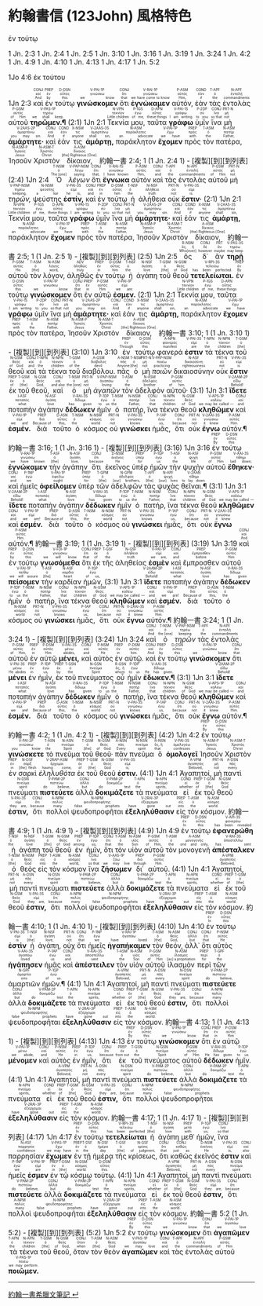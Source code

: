 # 約翰書信 (123John) 風格特色


ἐν τούτῳ

1 Jn. 2:3
1 Jn. 2:4
1 Jn. 2:5
1 Jn. 3:10
1 Jn. 3:16
1 Jn. 3:19
1 Jn. 3:24
1 Jn. 4:2
1 Jn. 4:9
1 Jn. 4:10
1 Jn. 4:13
1 Jn. 4:17
1 Jn. 5:2

1Jo 4:6 ἐκ τούτου



<rt>1Jn 2:3</rt> <RUBY><ruby><ruby>καὶ<rt>And</rt></ruby><rt>καί</rt></ruby><rt>CONJ</rt></RUBY> <RUBY><ruby><ruby>ἐν<rt>by</rt></ruby><rt>ἐν</rt></ruby><rt>PREP</rt></RUBY> <RUBY><ruby><ruby>τούτῳ<rt>this</rt></ruby><rt>οὗτος</rt></ruby><rt>D-DSN</rt></RUBY> <RUBY><ruby><ruby>**γινώσκομεν**<rt>we know</rt></ruby><rt>γινώσκω</rt></ruby><rt>V-PAI-1P</rt></RUBY> <RUBY><ruby><ruby>ὅτι<rt>that</rt></ruby><rt>ὅτι</rt></ruby><rt>CONJ</rt></RUBY> <RUBY><ruby><ruby>**ἐγνώκαμεν**<rt>we have come to know</rt></ruby><rt>γινώσκω</rt></ruby><rt>V-RAI-1P</rt></RUBY> <RUBY><ruby><ruby>αὐτόν,<rt>Him,</rt></ruby><rt>αὐτός</rt></ruby><rt>P-ASM</rt></RUBY> <RUBY><ruby><ruby>ἐὰν<rt>if</rt></ruby><rt>ἐάν</rt></ruby><rt>COND</rt></RUBY> <RUBY><ruby><ruby>τὰς<rt>the</rt></ruby><rt>ὁ</rt></ruby><rt>T-APF</rt></RUBY> <RUBY><ruby><ruby>ἐντολὰς<rt>commandments</rt></ruby><rt>ἐντολή</rt></ruby><rt>N-APF</rt></RUBY> <RUBY><ruby><ruby>αὐτοῦ<rt>of Him</rt></ruby><rt>αὐτός</rt></ruby><rt>P-GSM</rt></RUBY> <RUBY><ruby><ruby>**τηρῶμεν.¶**<rt>we shall keep.</rt></ruby><rt>τηρέω</rt></ruby><rt>V-PAS-1P</rt></RUBY>
(2:1) <rt>1Jn 2:1</rt> <RUBY><ruby><ruby>Τεκνία<rt>Little children</rt></ruby><rt>τεκνίον</rt></ruby><rt>N-VPN</rt></RUBY> <RUBY><ruby><ruby>μου,<rt>of me,</rt></ruby><rt>ἐγώ</rt></ruby><rt>P-1GS</rt></RUBY> <RUBY><ruby><ruby>ταῦτα<rt>these things</rt></ruby><rt>οὗτος</rt></ruby><rt>D-APN</rt></RUBY> <RUBY><ruby><ruby>**γράφω**<rt>I am writing</rt></ruby><rt>γράφω</rt></ruby><rt>V-PAI-1S</rt></RUBY> <RUBY><ruby><ruby>ὑμῖν<rt>to you</rt></ruby><rt>σύ</rt></ruby><rt>P-2DP</rt></RUBY> <RUBY><ruby><ruby>ἵνα<rt>so that</rt></ruby><rt>ἵνα</rt></ruby><rt>CONJ</rt></RUBY> <RUBY><ruby><ruby>μὴ<rt>not</rt></ruby><rt>μή</rt></ruby><rt>PRT-N</rt></RUBY> <RUBY><ruby><ruby>**ἁμάρτητε·**<rt>you may sin.</rt></ruby><rt>ἁμαρτάνω</rt></ruby><rt>V-2AAS-2P</rt></RUBY> <RUBY><ruby><ruby>καὶ<rt>And</rt></ruby><rt>καί</rt></ruby><rt>CONJ</rt></RUBY> <RUBY><ruby><ruby>ἐάν<rt>if</rt></ruby><rt>ἐάν</rt></ruby><rt>COND</rt></RUBY> <RUBY><ruby><ruby>τις<rt>anyone</rt></ruby><rt>τις</rt></ruby><rt>X-NSM</rt></RUBY> <RUBY><ruby><ruby>**ἁμάρτῃ,**<rt>shall sin,</rt></ruby><rt>ἁμαρτάνω</rt></ruby><rt>V-2AAS-3S</rt></RUBY> <RUBY><ruby><ruby>παράκλητον<rt>an advocate</rt></ruby><rt>παράκλητος</rt></ruby><rt>N-ASM</rt></RUBY> <RUBY><ruby><ruby>**ἔχομεν**<rt>we have</rt></ruby><rt>ἔχω</rt></ruby><rt>V-PAI-1P</rt></RUBY> <RUBY><ruby><ruby>πρὸς<rt>with</rt></ruby><rt>πρός</rt></ruby><rt>PREP</rt></RUBY> <RUBY><ruby><ruby>τὸν<rt>the</rt></ruby><rt>ὁ</rt></ruby><rt>T-ASM</rt></RUBY> <RUBY><ruby><ruby>πατέρα,<rt>Father,</rt></ruby><rt>πατήρ</rt></ruby><rt>N-ASM</rt></RUBY> <RUBY><ruby><ruby>Ἰησοῦν<rt>Jesus</rt></ruby><rt>Ἰησοῦς</rt></ruby><rt>N-ASM-P</rt></RUBY> <RUBY><ruby><ruby>Χριστὸν<rt>Christ</rt></ruby><rt>Χριστός</rt></ruby><rt>N-ASM-T</rt></RUBY> <RUBY><ruby><ruby>δίκαιον,<rt>[the] Righteous [One].</rt></ruby><rt>δίκαιος</rt></ruby><rt>A-ASM</rt></RUBY>
約翰一書 2:4; 1  (1 Jn. 2:4 1) - [複製][到][到列表]
(2:4) <rt>1Jn 2:4</rt> <RUBY><ruby><ruby>Ὁ<rt>The [one]</rt></ruby><rt>ὁ</rt></ruby><rt>T-NSM</rt></RUBY> <RUBY><ruby><ruby>*λέγων*<rt>saying</rt></ruby><rt>λέγω</rt></ruby><rt>V-PAP-NSM</rt></RUBY> <RUBY><ruby><ruby>ὅτι<rt>that,</rt></ruby><rt>ὅτι</rt></ruby><rt>CONJ</rt></RUBY> <RUBY><ruby><ruby>**ἔγνωκα**<rt>I have known</rt></ruby><rt>γινώσκω</rt></ruby><rt>V-RAI-1S</rt></RUBY> <RUBY><ruby><ruby>αὐτὸν<rt>Him,</rt></ruby><rt>αὐτός</rt></ruby><rt>P-ASM</rt></RUBY> <RUBY><ruby><ruby>καὶ<rt>and</rt></ruby><rt>καί</rt></ruby><rt>CONJ</rt></RUBY> <RUBY><ruby><ruby>τὰς<rt>the</rt></ruby><rt>ὁ</rt></ruby><rt>T-APF</rt></RUBY> <RUBY><ruby><ruby>ἐντολὰς<rt>commandments</rt></ruby><rt>ἐντολή</rt></ruby><rt>N-APF</rt></RUBY> <RUBY><ruby><ruby>αὐτοῦ<rt>of Him</rt></ruby><rt>αὐτός</rt></ruby><rt>P-GSM</rt></RUBY> <RUBY><ruby><ruby>μὴ<rt>not</rt></ruby><rt>μή</rt></ruby><rt>PRT-N</rt></RUBY> <RUBY><ruby><ruby>*τηρῶν,*<rt>keeping,</rt></ruby><rt>τηρέω</rt></ruby><rt>V-PAP-NSM</rt></RUBY> <RUBY><ruby><ruby>ψεύστης<rt>a liar</rt></ruby><rt>ψεύστης</rt></ruby><rt>N-NSM</rt></RUBY> <RUBY><ruby><ruby>**ἐστίν,**<rt>he is,</rt></ruby><rt>εἰμί</rt></ruby><rt>V-PAI-3S</rt></RUBY> <RUBY><ruby><ruby>καὶ<rt>and</rt></ruby><rt>καί</rt></ruby><rt>CONJ</rt></RUBY> <RUBY><ruby><ruby>ἐν<rt>in</rt></ruby><rt>ἐν</rt></ruby><rt>PREP</rt></RUBY> <RUBY><ruby><ruby>τούτῳ<rt>him</rt></ruby><rt>οὗτος</rt></ruby><rt>D-DSM</rt></RUBY> <RUBY><ruby><ruby>ἡ<rt>the</rt></ruby><rt>ὁ</rt></ruby><rt>T-NSF</rt></RUBY> <RUBY><ruby><ruby>ἀλήθεια<rt>truth</rt></ruby><rt>ἀλήθεια</rt></ruby><rt>N-NSF</rt></RUBY> <RUBY><ruby><ruby>οὐκ<rt>not</rt></ruby><rt>οὐ</rt></ruby><rt>PRT-N</rt></RUBY> <RUBY><ruby><ruby>**ἔστιν·**<rt>is.</rt></ruby><rt>εἰμί</rt></ruby><rt>V-PAI-3S</rt></RUBY>
(2:1) <rt>1Jn 2:1</rt> <RUBY><ruby><ruby>Τεκνία<rt>Little children</rt></ruby><rt>τεκνίον</rt></ruby><rt>N-VPN</rt></RUBY> <RUBY><ruby><ruby>μου,<rt>of me,</rt></ruby><rt>ἐγώ</rt></ruby><rt>P-1GS</rt></RUBY> <RUBY><ruby><ruby>ταῦτα<rt>these things</rt></ruby><rt>οὗτος</rt></ruby><rt>D-APN</rt></RUBY> <RUBY><ruby><ruby>**γράφω**<rt>I am writing</rt></ruby><rt>γράφω</rt></ruby><rt>V-PAI-1S</rt></RUBY> <RUBY><ruby><ruby>ὑμῖν<rt>to you</rt></ruby><rt>σύ</rt></ruby><rt>P-2DP</rt></RUBY> <RUBY><ruby><ruby>ἵνα<rt>so that</rt></ruby><rt>ἵνα</rt></ruby><rt>CONJ</rt></RUBY> <RUBY><ruby><ruby>μὴ<rt>not</rt></ruby><rt>μή</rt></ruby><rt>PRT-N</rt></RUBY> <RUBY><ruby><ruby>**ἁμάρτητε·**<rt>you may sin.</rt></ruby><rt>ἁμαρτάνω</rt></ruby><rt>V-2AAS-2P</rt></RUBY> <RUBY><ruby><ruby>καὶ<rt>And</rt></ruby><rt>καί</rt></ruby><rt>CONJ</rt></RUBY> <RUBY><ruby><ruby>ἐάν<rt>if</rt></ruby><rt>ἐάν</rt></ruby><rt>COND</rt></RUBY> <RUBY><ruby><ruby>τις<rt>anyone</rt></ruby><rt>τις</rt></ruby><rt>X-NSM</rt></RUBY> <RUBY><ruby><ruby>**ἁμάρτῃ,**<rt>shall sin,</rt></ruby><rt>ἁμαρτάνω</rt></ruby><rt>V-2AAS-3S</rt></RUBY> <RUBY><ruby><ruby>παράκλητον<rt>an advocate</rt></ruby><rt>παράκλητος</rt></ruby><rt>N-ASM</rt></RUBY> <RUBY><ruby><ruby>**ἔχομεν**<rt>we have</rt></ruby><rt>ἔχω</rt></ruby><rt>V-PAI-1P</rt></RUBY> <RUBY><ruby><ruby>πρὸς<rt>with</rt></ruby><rt>πρός</rt></ruby><rt>PREP</rt></RUBY> <RUBY><ruby><ruby>τὸν<rt>the</rt></ruby><rt>ὁ</rt></ruby><rt>T-ASM</rt></RUBY> <RUBY><ruby><ruby>πατέρα,<rt>Father,</rt></ruby><rt>πατήρ</rt></ruby><rt>N-ASM</rt></RUBY> <RUBY><ruby><ruby>Ἰησοῦν<rt>Jesus</rt></ruby><rt>Ἰησοῦς</rt></ruby><rt>N-ASM-P</rt></RUBY> <RUBY><ruby><ruby>Χριστὸν<rt>Christ</rt></ruby><rt>Χριστός</rt></ruby><rt>N-ASM-T</rt></RUBY> <RUBY><ruby><ruby>δίκαιον,<rt>[the] Righteous [One].</rt></ruby><rt>δίκαιος</rt></ruby><rt>A-ASM</rt></RUBY>
約翰一書 2:5; 1  (1 Jn. 2:5 1) - [複製][到][到列表]
(2:5) <rt>1Jn 2:5</rt> <RUBY><ruby><ruby>ὃς<rt>Who[ever]</rt></ruby><rt>ὅς, ἥ</rt></ruby><rt>R-NSM</rt></RUBY> <RUBY><ruby><ruby>δ᾽<rt>however</rt></ruby><rt>δέ</rt></ruby><rt>CONJ</rt></RUBY> <RUBY><ruby><ruby>ἂν<rt>maybe</rt></ruby><rt>ἄν</rt></ruby><rt>PRT</rt></RUBY> <RUBY><ruby><ruby>**τηρῇ**<rt>may keep</rt></ruby><rt>τηρέω</rt></ruby><rt>V-PAS-3S</rt></RUBY> <RUBY><ruby><ruby>αὐτοῦ<rt>His</rt></ruby><rt>αὐτός</rt></ruby><rt>P-GSM</rt></RUBY> <RUBY><ruby><ruby>τὸν<rt>[the]</rt></ruby><rt>ὁ</rt></ruby><rt>T-ASM</rt></RUBY> <RUBY><ruby><ruby>λόγον,<rt>word,</rt></ruby><rt>λόγος</rt></ruby><rt>N-ASM</rt></RUBY> <RUBY><ruby><ruby>ἀληθῶς<rt>truly</rt></ruby><rt>ἀληθῶς</rt></ruby><rt>ADV</rt></RUBY> <RUBY><ruby><ruby>ἐν<rt>in</rt></ruby><rt>ἐν</rt></ruby><rt>PREP</rt></RUBY> <RUBY><ruby><ruby>τούτῳ<rt>him</rt></ruby><rt>οὗτος</rt></ruby><rt>D-DSM</rt></RUBY> <RUBY><ruby><ruby>ἡ<rt>the</rt></ruby><rt>ὁ</rt></ruby><rt>T-NSF</rt></RUBY> <RUBY><ruby><ruby>ἀγάπη<rt>love</rt></ruby><rt>ἀγάπη</rt></ruby><rt>N-NSF</rt></RUBY> <RUBY><ruby><ruby>τοῦ<rt>[the]</rt></ruby><rt>ὁ</rt></ruby><rt>T-GSM</rt></RUBY> <RUBY><ruby><ruby>θεοῦ<rt>of God</rt></ruby><rt>θεός</rt></ruby><rt>N-GSM</rt></RUBY> <RUBY><ruby><ruby>**τετελείωται.**<rt>has been perfected.</rt></ruby><rt>τελειόω</rt></ruby><rt>V-RPI-3S</rt></RUBY> <RUBY><ruby><ruby>ἐν<rt>By</rt></ruby><rt>ἐν</rt></ruby><rt>PREP</rt></RUBY> <RUBY><ruby><ruby>τούτῳ<rt>this</rt></ruby><rt>οὗτος</rt></ruby><rt>D-DSN</rt></RUBY> <RUBY><ruby><ruby>**γινώσκομεν**<rt>we know</rt></ruby><rt>γινώσκω</rt></ruby><rt>V-PAI-1P</rt></RUBY> <RUBY><ruby><ruby>ὅτι<rt>that</rt></ruby><rt>ὅτι</rt></ruby><rt>CONJ</rt></RUBY> <RUBY><ruby><ruby>ἐν<rt>in</rt></ruby><rt>ἐν</rt></ruby><rt>PREP</rt></RUBY> <RUBY><ruby><ruby>αὐτῷ<rt>Him</rt></ruby><rt>αὐτός</rt></ruby><rt>P-DSM</rt></RUBY> <RUBY><ruby><ruby>**ἐσμεν.**<rt>we are:</rt></ruby><rt>εἰμί</rt></ruby><rt>V-PAI-1P</rt></RUBY>
(2:1) <rt>1Jn 2:1</rt> <RUBY><ruby><ruby>Τεκνία<rt>Little children</rt></ruby><rt>τεκνίον</rt></ruby><rt>N-VPN</rt></RUBY> <RUBY><ruby><ruby>μου,<rt>of me,</rt></ruby><rt>ἐγώ</rt></ruby><rt>P-1GS</rt></RUBY> <RUBY><ruby><ruby>ταῦτα<rt>these things</rt></ruby><rt>οὗτος</rt></ruby><rt>D-APN</rt></RUBY> <RUBY><ruby><ruby>**γράφω**<rt>I am writing</rt></ruby><rt>γράφω</rt></ruby><rt>V-PAI-1S</rt></RUBY> <RUBY><ruby><ruby>ὑμῖν<rt>to you</rt></ruby><rt>σύ</rt></ruby><rt>P-2DP</rt></RUBY> <RUBY><ruby><ruby>ἵνα<rt>so that</rt></ruby><rt>ἵνα</rt></ruby><rt>CONJ</rt></RUBY> <RUBY><ruby><ruby>μὴ<rt>not</rt></ruby><rt>μή</rt></ruby><rt>PRT-N</rt></RUBY> <RUBY><ruby><ruby>**ἁμάρτητε·**<rt>you may sin.</rt></ruby><rt>ἁμαρτάνω</rt></ruby><rt>V-2AAS-2P</rt></RUBY> <RUBY><ruby><ruby>καὶ<rt>And</rt></ruby><rt>καί</rt></ruby><rt>CONJ</rt></RUBY> <RUBY><ruby><ruby>ἐάν<rt>if</rt></ruby><rt>ἐάν</rt></ruby><rt>COND</rt></RUBY> <RUBY><ruby><ruby>τις<rt>anyone</rt></ruby><rt>τις</rt></ruby><rt>X-NSM</rt></RUBY> <RUBY><ruby><ruby>**ἁμάρτῃ,**<rt>shall sin,</rt></ruby><rt>ἁμαρτάνω</rt></ruby><rt>V-2AAS-3S</rt></RUBY> <RUBY><ruby><ruby>παράκλητον<rt>an advocate</rt></ruby><rt>παράκλητος</rt></ruby><rt>N-ASM</rt></RUBY> <RUBY><ruby><ruby>**ἔχομεν**<rt>we have</rt></ruby><rt>ἔχω</rt></ruby><rt>V-PAI-1P</rt></RUBY> <RUBY><ruby><ruby>πρὸς<rt>with</rt></ruby><rt>πρός</rt></ruby><rt>PREP</rt></RUBY> <RUBY><ruby><ruby>τὸν<rt>the</rt></ruby><rt>ὁ</rt></ruby><rt>T-ASM</rt></RUBY> <RUBY><ruby><ruby>πατέρα,<rt>Father,</rt></ruby><rt>πατήρ</rt></ruby><rt>N-ASM</rt></RUBY> <RUBY><ruby><ruby>Ἰησοῦν<rt>Jesus</rt></ruby><rt>Ἰησοῦς</rt></ruby><rt>N-ASM-P</rt></RUBY> <RUBY><ruby><ruby>Χριστὸν<rt>Christ</rt></ruby><rt>Χριστός</rt></ruby><rt>N-ASM-T</rt></RUBY> <RUBY><ruby><ruby>δίκαιον,<rt>[the] Righteous [One].</rt></ruby><rt>δίκαιος</rt></ruby><rt>A-ASM</rt></RUBY>
約翰一書 3:10; 1  (1 Jn. 3:10 1) - [複製][到][到列表]
(3:10) <rt>1Jn 3:10</rt> <RUBY><ruby><ruby>ἐν<rt>Through</rt></ruby><rt>ἐν</rt></ruby><rt>PREP</rt></RUBY> <RUBY><ruby><ruby>τούτῳ<rt>this</rt></ruby><rt>οὗτος</rt></ruby><rt>D-DSN</rt></RUBY> <RUBY><ruby><ruby>φανερά<rt>manifest</rt></ruby><rt>φανερός</rt></ruby><rt>A-NPN</rt></RUBY> <RUBY><ruby><ruby>**ἐστιν**<rt>are</rt></ruby><rt>εἰμί</rt></ruby><rt>V-PAI-3S</rt></RUBY> <RUBY><ruby><ruby>τὰ<rt>the</rt></ruby><rt>ὁ</rt></ruby><rt>T-NPN</rt></RUBY> <RUBY><ruby><ruby>τέκνα<rt>children</rt></ruby><rt>τέκνον</rt></ruby><rt>N-NPN</rt></RUBY> <RUBY><ruby><ruby>τοῦ<rt>[the]</rt></ruby><rt>ὁ</rt></ruby><rt>T-GSM</rt></RUBY> <RUBY><ruby><ruby>θεοῦ<rt>of God</rt></ruby><rt>θεός</rt></ruby><rt>N-GSM</rt></RUBY> <RUBY><ruby><ruby>καὶ<rt>and</rt></ruby><rt>καί</rt></ruby><rt>CONJ</rt></RUBY> <RUBY><ruby><ruby>τὰ<rt>the</rt></ruby><rt>ὁ</rt></ruby><rt>T-NPN</rt></RUBY> <RUBY><ruby><ruby>τέκνα<rt>children</rt></ruby><rt>τέκνον</rt></ruby><rt>N-NPN</rt></RUBY> <RUBY><ruby><ruby>τοῦ<rt>of the</rt></ruby><rt>ὁ</rt></ruby><rt>T-GSM</rt></RUBY> <RUBY><ruby><ruby>διαβόλου.<rt>devil:</rt></ruby><rt>διάβολος</rt></ruby><rt>A-GSM</rt></RUBY> <RUBY><ruby><ruby>πᾶς<rt>Anyone</rt></ruby><rt>πᾶς</rt></ruby><rt>A-NSM</rt></RUBY> <RUBY><ruby><ruby>ὁ<rt>[the]</rt></ruby><rt>ὁ</rt></ruby><rt>T-NSM</rt></RUBY> <RUBY><ruby><ruby>μὴ<rt>not</rt></ruby><rt>μή</rt></ruby><rt>PRT-N</rt></RUBY> <RUBY><ruby><ruby>*ποιῶν*<rt>practicing</rt></ruby><rt>ποιέω</rt></ruby><rt>V-PAP-NSM</rt></RUBY> <RUBY><ruby><ruby>δικαιοσύνην<rt>righteousness</rt></ruby><rt>δικαιοσύνη</rt></ruby><rt>N-ASF</rt></RUBY> <RUBY><ruby><ruby>οὐκ<rt>not</rt></ruby><rt>οὐ</rt></ruby><rt>PRT-N</rt></RUBY> <RUBY><ruby><ruby>**ἔστιν**<rt>is</rt></ruby><rt>εἰμί</rt></ruby><rt>V-PAI-3S</rt></RUBY> <RUBY><ruby><ruby>ἐκ<rt>of</rt></ruby><rt>ἐκ</rt></ruby><rt>PREP</rt></RUBY> <RUBY><ruby><ruby>τοῦ<rt>[the]</rt></ruby><rt>ὁ</rt></ruby><rt>T-GSM</rt></RUBY> <RUBY><ruby><ruby>θεοῦ,<rt>God,</rt></ruby><rt>θεός</rt></ruby><rt>N-GSM</rt></RUBY> <RUBY><ruby><ruby>καὶ<rt>and also</rt></ruby><rt>καί</rt></ruby><rt>CONJ</rt></RUBY> <RUBY><ruby><ruby>ὁ<rt>the [one]</rt></ruby><rt>ὁ</rt></ruby><rt>T-NSM</rt></RUBY> <RUBY><ruby><ruby>μὴ<rt>not</rt></ruby><rt>μή</rt></ruby><rt>PRT-N</rt></RUBY> <RUBY><ruby><ruby>*ἀγαπῶν*<rt>loving</rt></ruby><rt>ἀγαπάω</rt></ruby><rt>V-PAP-NSM</rt></RUBY> <RUBY><ruby><ruby>τὸν<rt>the</rt></ruby><rt>ὁ</rt></ruby><rt>T-ASM</rt></RUBY> <RUBY><ruby><ruby>ἀδελφὸν<rt>brother</rt></ruby><rt>ἀδελφός</rt></ruby><rt>N-ASM</rt></RUBY> <RUBY><ruby><ruby>αὐτοῦ·<rt>of him.</rt></ruby><rt>αὐτός</rt></ruby><rt>P-GSM</rt></RUBY>
(3:1) <rt>1Jn 3:1</rt> <RUBY><ruby><ruby>**ἴδετε**<rt>Behold!</rt></ruby><rt>εἴδω</rt></ruby><rt>V-2AAM-2P</rt></RUBY> <RUBY><ruby><ruby>ποταπὴν<rt>what</rt></ruby><rt>ποταπός</rt></ruby><rt>I-ASF</rt></RUBY> <RUBY><ruby><ruby>ἀγάπην<rt>love</rt></ruby><rt>ἀγάπη</rt></ruby><rt>N-ASF</rt></RUBY> <RUBY><ruby><ruby>**δέδωκεν**<rt>has given</rt></ruby><rt>δίδωμι</rt></ruby><rt>V-RAI-3S</rt></RUBY> <RUBY><ruby><ruby>ἡμῖν<rt>to us</rt></ruby><rt>ἐγώ</rt></ruby><rt>P-1DP</rt></RUBY> <RUBY><ruby><ruby>ὁ<rt>the</rt></ruby><rt>ὁ</rt></ruby><rt>T-NSM</rt></RUBY> <RUBY><ruby><ruby>πατήρ,<rt>Father,</rt></ruby><rt>πατήρ</rt></ruby><rt>N-NSM</rt></RUBY> <RUBY><ruby><ruby>ἵνα<rt>that</rt></ruby><rt>ἵνα</rt></ruby><rt>CONJ</rt></RUBY> <RUBY><ruby><ruby>τέκνα<rt>children</rt></ruby><rt>τέκνον</rt></ruby><rt>N-NPN</rt></RUBY> <RUBY><ruby><ruby>θεοῦ<rt>of God</rt></ruby><rt>θεός</rt></ruby><rt>N-GSM</rt></RUBY> <RUBY><ruby><ruby>**κληθῶμεν**<rt>we may be called —</rt></ruby><rt>καλέω</rt></ruby><rt>V-APS-1P</rt></RUBY> <RUBY><ruby><ruby>καὶ<rt>and</rt></ruby><rt>καί</rt></ruby><rt>CONJ</rt></RUBY> <RUBY><ruby><ruby>**ἐσμέν.**<rt>we are!</rt></ruby><rt>εἰμί</rt></ruby><rt>V-PAI-1P</rt></RUBY> <RUBY><ruby><ruby>διὰ<rt>Because of</rt></ruby><rt>διά</rt></ruby><rt>PREP</rt></RUBY> <RUBY><ruby><ruby>τοῦτο<rt>this,</rt></ruby><rt>οὗτος</rt></ruby><rt>D-ASN</rt></RUBY> <RUBY><ruby><ruby>ὁ<rt>the</rt></ruby><rt>ὁ</rt></ruby><rt>T-NSM</rt></RUBY> <RUBY><ruby><ruby>κόσμος<rt>world</rt></ruby><rt>κόσμος</rt></ruby><rt>N-NSM</rt></RUBY> <RUBY><ruby><ruby>οὐ<rt>not</rt></ruby><rt>οὐ</rt></ruby><rt>PRT-N</rt></RUBY> <RUBY><ruby><ruby>**γινώσκει**<rt>knows</rt></ruby><rt>γινώσκω</rt></ruby><rt>V-PAI-3S</rt></RUBY> <RUBY><ruby><ruby>ἡμᾶς,<rt>us,</rt></ruby><rt>ἐγώ</rt></ruby><rt>P-1AP</rt></RUBY> <RUBY><ruby><ruby>ὅτι<rt>because</rt></ruby><rt>ὅτι</rt></ruby><rt>CONJ</rt></RUBY> <RUBY><ruby><ruby>οὐκ<rt>not</rt></ruby><rt>οὐ</rt></ruby><rt>PRT-N</rt></RUBY> <RUBY><ruby><ruby>**ἔγνω**<rt>it knew</rt></ruby><rt>γινώσκω</rt></ruby><rt>V-2AAI-3S</rt></RUBY> <RUBY><ruby><ruby>αὐτόν.¶<rt>Him.</rt></ruby><rt>αὐτός</rt></ruby><rt>P-ASM</rt></RUBY>
約翰一書 3:16; 1  (1 Jn. 3:16 1) - [複製][到][到列表]
(3:16) <rt>1Jn 3:16</rt> <RUBY><ruby><ruby>ἐν<rt>By</rt></ruby><rt>ἐν</rt></ruby><rt>PREP</rt></RUBY> <RUBY><ruby><ruby>τούτῳ<rt>this</rt></ruby><rt>οὗτος</rt></ruby><rt>D-DSN</rt></RUBY> <RUBY><ruby><ruby>**ἐγνώκαμεν**<rt>we have known</rt></ruby><rt>γινώσκω</rt></ruby><rt>V-RAI-1P</rt></RUBY> <RUBY><ruby><ruby>τὴν<rt>[the]</rt></ruby><rt>ὁ</rt></ruby><rt>T-ASF</rt></RUBY> <RUBY><ruby><ruby>ἀγάπην<rt>love,</rt></ruby><rt>ἀγάπη</rt></ruby><rt>N-ASF</rt></RUBY> <RUBY><ruby><ruby>ὅτι<rt>because</rt></ruby><rt>ὅτι</rt></ruby><rt>CONJ</rt></RUBY> <RUBY><ruby><ruby>ἐκεῖνος<rt>He</rt></ruby><rt>ἐκεῖνος</rt></ruby><rt>D-NSM</rt></RUBY> <RUBY><ruby><ruby>ὑπὲρ<rt>for</rt></ruby><rt>ὑπέρ</rt></ruby><rt>PREP</rt></RUBY> <RUBY><ruby><ruby>ἡμῶν<rt>us</rt></ruby><rt>ἐγώ</rt></ruby><rt>P-1GP</rt></RUBY> <RUBY><ruby><ruby>τὴν<rt>the</rt></ruby><rt>ὁ</rt></ruby><rt>T-ASF</rt></RUBY> <RUBY><ruby><ruby>ψυχὴν<rt>life</rt></ruby><rt>ψυχή</rt></ruby><rt>N-ASF</rt></RUBY> <RUBY><ruby><ruby>αὐτοῦ<rt>of Him</rt></ruby><rt>αὐτός</rt></ruby><rt>P-GSM</rt></RUBY> <RUBY><ruby><ruby>**ἔθηκεν·**<rt>laid down;</rt></ruby><rt>τίθημι</rt></ruby><rt>V-AAI-3S</rt></RUBY> <RUBY><ruby><ruby>καὶ<rt>and</rt></ruby><rt>καί</rt></ruby><rt>CONJ</rt></RUBY> <RUBY><ruby><ruby>ἡμεῖς<rt>we</rt></ruby><rt>ἐγώ</rt></ruby><rt>P-1NP</rt></RUBY> <RUBY><ruby><ruby>**ὀφείλομεν**<rt>ought</rt></ruby><rt>ὀφείλω</rt></ruby><rt>V-PAI-1P</rt></RUBY> <RUBY><ruby><ruby>ὑπὲρ<rt>for</rt></ruby><rt>ὑπέρ</rt></ruby><rt>PREP</rt></RUBY> <RUBY><ruby><ruby>τῶν<rt>[the]</rt></ruby><rt>ὁ</rt></ruby><rt>T-GPM</rt></RUBY> <RUBY><ruby><ruby>ἀδελφῶν<rt>[our] brothers,</rt></ruby><rt>ἀδελφός</rt></ruby><rt>N-GPM</rt></RUBY> <RUBY><ruby><ruby>τὰς<rt>[the]</rt></ruby><rt>ὁ</rt></ruby><rt>T-APF</rt></RUBY> <RUBY><ruby><ruby>ψυχὰς<rt>[our] lives</rt></ruby><rt>ψυχή</rt></ruby><rt>N-APF</rt></RUBY> <RUBY><ruby><ruby>θεῖναι.¶<rt>to lay down.</rt></ruby><rt>τίθημι</rt></ruby><rt>V-2AAN</rt></RUBY>
(3:1) <rt>1Jn 3:1</rt> <RUBY><ruby><ruby>**ἴδετε**<rt>Behold!</rt></ruby><rt>εἴδω</rt></ruby><rt>V-2AAM-2P</rt></RUBY> <RUBY><ruby><ruby>ποταπὴν<rt>what</rt></ruby><rt>ποταπός</rt></ruby><rt>I-ASF</rt></RUBY> <RUBY><ruby><ruby>ἀγάπην<rt>love</rt></ruby><rt>ἀγάπη</rt></ruby><rt>N-ASF</rt></RUBY> <RUBY><ruby><ruby>**δέδωκεν**<rt>has given</rt></ruby><rt>δίδωμι</rt></ruby><rt>V-RAI-3S</rt></RUBY> <RUBY><ruby><ruby>ἡμῖν<rt>to us</rt></ruby><rt>ἐγώ</rt></ruby><rt>P-1DP</rt></RUBY> <RUBY><ruby><ruby>ὁ<rt>the</rt></ruby><rt>ὁ</rt></ruby><rt>T-NSM</rt></RUBY> <RUBY><ruby><ruby>πατήρ,<rt>Father,</rt></ruby><rt>πατήρ</rt></ruby><rt>N-NSM</rt></RUBY> <RUBY><ruby><ruby>ἵνα<rt>that</rt></ruby><rt>ἵνα</rt></ruby><rt>CONJ</rt></RUBY> <RUBY><ruby><ruby>τέκνα<rt>children</rt></ruby><rt>τέκνον</rt></ruby><rt>N-NPN</rt></RUBY> <RUBY><ruby><ruby>θεοῦ<rt>of God</rt></ruby><rt>θεός</rt></ruby><rt>N-GSM</rt></RUBY> <RUBY><ruby><ruby>**κληθῶμεν**<rt>we may be called —</rt></ruby><rt>καλέω</rt></ruby><rt>V-APS-1P</rt></RUBY> <RUBY><ruby><ruby>καὶ<rt>and</rt></ruby><rt>καί</rt></ruby><rt>CONJ</rt></RUBY> <RUBY><ruby><ruby>**ἐσμέν.**<rt>we are!</rt></ruby><rt>εἰμί</rt></ruby><rt>V-PAI-1P</rt></RUBY> <RUBY><ruby><ruby>διὰ<rt>Because of</rt></ruby><rt>διά</rt></ruby><rt>PREP</rt></RUBY> <RUBY><ruby><ruby>τοῦτο<rt>this,</rt></ruby><rt>οὗτος</rt></ruby><rt>D-ASN</rt></RUBY> <RUBY><ruby><ruby>ὁ<rt>the</rt></ruby><rt>ὁ</rt></ruby><rt>T-NSM</rt></RUBY> <RUBY><ruby><ruby>κόσμος<rt>world</rt></ruby><rt>κόσμος</rt></ruby><rt>N-NSM</rt></RUBY> <RUBY><ruby><ruby>οὐ<rt>not</rt></ruby><rt>οὐ</rt></ruby><rt>PRT-N</rt></RUBY> <RUBY><ruby><ruby>**γινώσκει**<rt>knows</rt></ruby><rt>γινώσκω</rt></ruby><rt>V-PAI-3S</rt></RUBY> <RUBY><ruby><ruby>ἡμᾶς,<rt>us,</rt></ruby><rt>ἐγώ</rt></ruby><rt>P-1AP</rt></RUBY> <RUBY><ruby><ruby>ὅτι<rt>because</rt></ruby><rt>ὅτι</rt></ruby><rt>CONJ</rt></RUBY> <RUBY><ruby><ruby>οὐκ<rt>not</rt></ruby><rt>οὐ</rt></ruby><rt>PRT-N</rt></RUBY> <RUBY><ruby><ruby>**ἔγνω**<rt>it knew</rt></ruby><rt>γινώσκω</rt></ruby><rt>V-2AAI-3S</rt></RUBY> <RUBY><ruby><ruby>αὐτόν.¶<rt>Him.</rt></ruby><rt>αὐτός</rt></ruby><rt>P-ASM</rt></RUBY>
約翰一書 3:19; 1  (1 Jn. 3:19 1) - [複製][到][到列表]
(3:19) <rt>1Jn 3:19</rt> <RUBY><ruby><ruby>καὶ<rt>And</rt></ruby><rt>καί</rt></ruby><rt>CONJ</rt></RUBY> <RUBY><ruby><ruby>ἐν<rt>by</rt></ruby><rt>ἐν</rt></ruby><rt>PREP</rt></RUBY> <RUBY><ruby><ruby>τούτῳ<rt>this</rt></ruby><rt>οὗτος</rt></ruby><rt>D-DSN</rt></RUBY> <RUBY><ruby><ruby>**γνωσόμεθα**<rt>we will know</rt></ruby><rt>γινώσκω</rt></ruby><rt>V-FDI-1P</rt></RUBY> <RUBY><ruby><ruby>ὅτι<rt>that</rt></ruby><rt>ὅτι</rt></ruby><rt>CONJ</rt></RUBY> <RUBY><ruby><ruby>ἐκ<rt>of</rt></ruby><rt>ἐκ</rt></ruby><rt>PREP</rt></RUBY> <RUBY><ruby><ruby>τῆς<rt>the</rt></ruby><rt>ὁ</rt></ruby><rt>T-GSF</rt></RUBY> <RUBY><ruby><ruby>ἀληθείας<rt>truth</rt></ruby><rt>ἀλήθεια</rt></ruby><rt>N-GSF</rt></RUBY> <RUBY><ruby><ruby>**ἐσμὲν**<rt>we are,</rt></ruby><rt>εἰμί</rt></ruby><rt>V-PAI-1P</rt></RUBY> <RUBY><ruby><ruby>καὶ<rt>and</rt></ruby><rt>καί</rt></ruby><rt>CONJ</rt></RUBY> <RUBY><ruby><ruby>ἔμπροσθεν<rt>before</rt></ruby><rt>ἔμπροσθεν</rt></ruby><rt>PREP</rt></RUBY> <RUBY><ruby><ruby>αὐτοῦ<rt>Him</rt></ruby><rt>αὐτός</rt></ruby><rt>P-GSM</rt></RUBY> <RUBY><ruby><ruby>**πείσομεν**<rt>we will assure</rt></ruby><rt>πείθω</rt></ruby><rt>V-FAI-1P</rt></RUBY> <RUBY><ruby><ruby>τὴν<rt>[the]</rt></ruby><rt>ὁ</rt></ruby><rt>T-ASF</rt></RUBY> <RUBY><ruby><ruby>καρδίαν<rt>heart</rt></ruby><rt>καρδία</rt></ruby><rt>N-ASF</rt></RUBY> <RUBY><ruby><ruby>ἡμῶν,<rt>of us,</rt></ruby><rt>ἐγώ</rt></ruby><rt>P-1GP</rt></RUBY>
(3:1) <rt>1Jn 3:1</rt> <RUBY><ruby><ruby>**ἴδετε**<rt>Behold!</rt></ruby><rt>εἴδω</rt></ruby><rt>V-2AAM-2P</rt></RUBY> <RUBY><ruby><ruby>ποταπὴν<rt>what</rt></ruby><rt>ποταπός</rt></ruby><rt>I-ASF</rt></RUBY> <RUBY><ruby><ruby>ἀγάπην<rt>love</rt></ruby><rt>ἀγάπη</rt></ruby><rt>N-ASF</rt></RUBY> <RUBY><ruby><ruby>**δέδωκεν**<rt>has given</rt></ruby><rt>δίδωμι</rt></ruby><rt>V-RAI-3S</rt></RUBY> <RUBY><ruby><ruby>ἡμῖν<rt>to us</rt></ruby><rt>ἐγώ</rt></ruby><rt>P-1DP</rt></RUBY> <RUBY><ruby><ruby>ὁ<rt>the</rt></ruby><rt>ὁ</rt></ruby><rt>T-NSM</rt></RUBY> <RUBY><ruby><ruby>πατήρ,<rt>Father,</rt></ruby><rt>πατήρ</rt></ruby><rt>N-NSM</rt></RUBY> <RUBY><ruby><ruby>ἵνα<rt>that</rt></ruby><rt>ἵνα</rt></ruby><rt>CONJ</rt></RUBY> <RUBY><ruby><ruby>τέκνα<rt>children</rt></ruby><rt>τέκνον</rt></ruby><rt>N-NPN</rt></RUBY> <RUBY><ruby><ruby>θεοῦ<rt>of God</rt></ruby><rt>θεός</rt></ruby><rt>N-GSM</rt></RUBY> <RUBY><ruby><ruby>**κληθῶμεν**<rt>we may be called —</rt></ruby><rt>καλέω</rt></ruby><rt>V-APS-1P</rt></RUBY> <RUBY><ruby><ruby>καὶ<rt>and</rt></ruby><rt>καί</rt></ruby><rt>CONJ</rt></RUBY> <RUBY><ruby><ruby>**ἐσμέν.**<rt>we are!</rt></ruby><rt>εἰμί</rt></ruby><rt>V-PAI-1P</rt></RUBY> <RUBY><ruby><ruby>διὰ<rt>Because of</rt></ruby><rt>διά</rt></ruby><rt>PREP</rt></RUBY> <RUBY><ruby><ruby>τοῦτο<rt>this,</rt></ruby><rt>οὗτος</rt></ruby><rt>D-ASN</rt></RUBY> <RUBY><ruby><ruby>ὁ<rt>the</rt></ruby><rt>ὁ</rt></ruby><rt>T-NSM</rt></RUBY> <RUBY><ruby><ruby>κόσμος<rt>world</rt></ruby><rt>κόσμος</rt></ruby><rt>N-NSM</rt></RUBY> <RUBY><ruby><ruby>οὐ<rt>not</rt></ruby><rt>οὐ</rt></ruby><rt>PRT-N</rt></RUBY> <RUBY><ruby><ruby>**γινώσκει**<rt>knows</rt></ruby><rt>γινώσκω</rt></ruby><rt>V-PAI-3S</rt></RUBY> <RUBY><ruby><ruby>ἡμᾶς,<rt>us,</rt></ruby><rt>ἐγώ</rt></ruby><rt>P-1AP</rt></RUBY> <RUBY><ruby><ruby>ὅτι<rt>because</rt></ruby><rt>ὅτι</rt></ruby><rt>CONJ</rt></RUBY> <RUBY><ruby><ruby>οὐκ<rt>not</rt></ruby><rt>οὐ</rt></ruby><rt>PRT-N</rt></RUBY> <RUBY><ruby><ruby>**ἔγνω**<rt>it knew</rt></ruby><rt>γινώσκω</rt></ruby><rt>V-2AAI-3S</rt></RUBY> <RUBY><ruby><ruby>αὐτόν.¶<rt>Him.</rt></ruby><rt>αὐτός</rt></ruby><rt>P-ASM</rt></RUBY>
約翰一書 3:24; 1  (1 Jn. 3:24 1) - [複製][到][到列表]
(3:24) <rt>1Jn 3:24</rt> <RUBY><ruby><ruby>καὶ<rt>And</rt></ruby><rt>καί</rt></ruby><rt>CONJ</rt></RUBY> <RUBY><ruby><ruby>ὁ<rt>the [one]</rt></ruby><rt>ὁ</rt></ruby><rt>T-NSM</rt></RUBY> <RUBY><ruby><ruby>*τηρῶν*<rt>keeping</rt></ruby><rt>τηρέω</rt></ruby><rt>V-PAP-NSM</rt></RUBY> <RUBY><ruby><ruby>τὰς<rt>the</rt></ruby><rt>ὁ</rt></ruby><rt>T-APF</rt></RUBY> <RUBY><ruby><ruby>ἐντολὰς<rt>commandments</rt></ruby><rt>ἐντολή</rt></ruby><rt>N-APF</rt></RUBY> <RUBY><ruby><ruby>αὐτοῦ<rt>of Him,</rt></ruby><rt>αὐτός</rt></ruby><rt>P-GSM</rt></RUBY> <RUBY><ruby><ruby>ἐν<rt>in</rt></ruby><rt>ἐν</rt></ruby><rt>PREP</rt></RUBY> <RUBY><ruby><ruby>αὐτῷ<rt>Him</rt></ruby><rt>αὐτός</rt></ruby><rt>P-DSM</rt></RUBY> <RUBY><ruby><ruby>**μένει,**<rt>abides,</rt></ruby><rt>μένω</rt></ruby><rt>V-PAI-3S</rt></RUBY> <RUBY><ruby><ruby>καὶ<rt>and</rt></ruby><rt>καί</rt></ruby><rt>CONJ</rt></RUBY> <RUBY><ruby><ruby>αὐτὸς<rt>He</rt></ruby><rt>αὐτός</rt></ruby><rt>P-NSM</rt></RUBY> <RUBY><ruby><ruby>ἐν<rt>in</rt></ruby><rt>ἐν</rt></ruby><rt>PREP</rt></RUBY> <RUBY><ruby><ruby>αὐτῷ.<rt>him.</rt></ruby><rt>αὐτός</rt></ruby><rt>P-DSM</rt></RUBY> <RUBY><ruby><ruby>καὶ<rt>And</rt></ruby><rt>καί</rt></ruby><rt>CONJ</rt></RUBY> <RUBY><ruby><ruby>ἐν<rt>by</rt></ruby><rt>ἐν</rt></ruby><rt>PREP</rt></RUBY> <RUBY><ruby><ruby>τούτῳ<rt>this</rt></ruby><rt>οὗτος</rt></ruby><rt>D-DSN</rt></RUBY> <RUBY><ruby><ruby>**γινώσκομεν**<rt>we know</rt></ruby><rt>γινώσκω</rt></ruby><rt>V-PAI-1P</rt></RUBY> <RUBY><ruby><ruby>ὅτι<rt>that</rt></ruby><rt>ὅτι</rt></ruby><rt>CONJ</rt></RUBY> <RUBY><ruby><ruby>**μένει**<rt>He abides</rt></ruby><rt>μένω</rt></ruby><rt>V-PAI-3S</rt></RUBY> <RUBY><ruby><ruby>ἐν<rt>in</rt></ruby><rt>ἐν</rt></ruby><rt>PREP</rt></RUBY> <RUBY><ruby><ruby>ἡμῖν,<rt>us,</rt></ruby><rt>ἐγώ</rt></ruby><rt>P-1DP</rt></RUBY> <RUBY><ruby><ruby>ἐκ<rt>by</rt></ruby><rt>ἐκ</rt></ruby><rt>PREP</rt></RUBY> <RUBY><ruby><ruby>τοῦ<rt>the</rt></ruby><rt>ὁ</rt></ruby><rt>T-GSN</rt></RUBY> <RUBY><ruby><ruby>πνεύματος<rt>Spirit</rt></ruby><rt>πνεῦμα</rt></ruby><rt>N-GSN</rt></RUBY> <RUBY><ruby><ruby>οὗ<rt>whom</rt></ruby><rt>ὅς, ἥ</rt></ruby><rt>R-GSN</rt></RUBY> <RUBY><ruby><ruby>ἡμῖν<rt>to us</rt></ruby><rt>ἐγώ</rt></ruby><rt>P-1DP</rt></RUBY> <RUBY><ruby><ruby>**ἔδωκεν.¶**<rt>He has given.</rt></ruby><rt>δίδωμι</rt></ruby><rt>V-AAI-3S</rt></RUBY>
(3:1) <rt>1Jn 3:1</rt> <RUBY><ruby><ruby>**ἴδετε**<rt>Behold!</rt></ruby><rt>εἴδω</rt></ruby><rt>V-2AAM-2P</rt></RUBY> <RUBY><ruby><ruby>ποταπὴν<rt>what</rt></ruby><rt>ποταπός</rt></ruby><rt>I-ASF</rt></RUBY> <RUBY><ruby><ruby>ἀγάπην<rt>love</rt></ruby><rt>ἀγάπη</rt></ruby><rt>N-ASF</rt></RUBY> <RUBY><ruby><ruby>**δέδωκεν**<rt>has given</rt></ruby><rt>δίδωμι</rt></ruby><rt>V-RAI-3S</rt></RUBY> <RUBY><ruby><ruby>ἡμῖν<rt>to us</rt></ruby><rt>ἐγώ</rt></ruby><rt>P-1DP</rt></RUBY> <RUBY><ruby><ruby>ὁ<rt>the</rt></ruby><rt>ὁ</rt></ruby><rt>T-NSM</rt></RUBY> <RUBY><ruby><ruby>πατήρ,<rt>Father,</rt></ruby><rt>πατήρ</rt></ruby><rt>N-NSM</rt></RUBY> <RUBY><ruby><ruby>ἵνα<rt>that</rt></ruby><rt>ἵνα</rt></ruby><rt>CONJ</rt></RUBY> <RUBY><ruby><ruby>τέκνα<rt>children</rt></ruby><rt>τέκνον</rt></ruby><rt>N-NPN</rt></RUBY> <RUBY><ruby><ruby>θεοῦ<rt>of God</rt></ruby><rt>θεός</rt></ruby><rt>N-GSM</rt></RUBY> <RUBY><ruby><ruby>**κληθῶμεν**<rt>we may be called —</rt></ruby><rt>καλέω</rt></ruby><rt>V-APS-1P</rt></RUBY> <RUBY><ruby><ruby>καὶ<rt>and</rt></ruby><rt>καί</rt></ruby><rt>CONJ</rt></RUBY> <RUBY><ruby><ruby>**ἐσμέν.**<rt>we are!</rt></ruby><rt>εἰμί</rt></ruby><rt>V-PAI-1P</rt></RUBY> <RUBY><ruby><ruby>διὰ<rt>Because of</rt></ruby><rt>διά</rt></ruby><rt>PREP</rt></RUBY> <RUBY><ruby><ruby>τοῦτο<rt>this,</rt></ruby><rt>οὗτος</rt></ruby><rt>D-ASN</rt></RUBY> <RUBY><ruby><ruby>ὁ<rt>the</rt></ruby><rt>ὁ</rt></ruby><rt>T-NSM</rt></RUBY> <RUBY><ruby><ruby>κόσμος<rt>world</rt></ruby><rt>κόσμος</rt></ruby><rt>N-NSM</rt></RUBY> <RUBY><ruby><ruby>οὐ<rt>not</rt></ruby><rt>οὐ</rt></ruby><rt>PRT-N</rt></RUBY> <RUBY><ruby><ruby>**γινώσκει**<rt>knows</rt></ruby><rt>γινώσκω</rt></ruby><rt>V-PAI-3S</rt></RUBY> <RUBY><ruby><ruby>ἡμᾶς,<rt>us,</rt></ruby><rt>ἐγώ</rt></ruby><rt>P-1AP</rt></RUBY> <RUBY><ruby><ruby>ὅτι<rt>because</rt></ruby><rt>ὅτι</rt></ruby><rt>CONJ</rt></RUBY> <RUBY><ruby><ruby>οὐκ<rt>not</rt></ruby><rt>οὐ</rt></ruby><rt>PRT-N</rt></RUBY> <RUBY><ruby><ruby>**ἔγνω**<rt>it knew</rt></ruby><rt>γινώσκω</rt></ruby><rt>V-2AAI-3S</rt></RUBY> <RUBY><ruby><ruby>αὐτόν.¶<rt>Him.</rt></ruby><rt>αὐτός</rt></ruby><rt>P-ASM</rt></RUBY>
約翰一書 4:2; 1  (1 Jn. 4:2 1) - [複製][到][到列表]
(4:2) <rt>1Jn 4:2</rt> <RUBY><ruby><ruby>ἐν<rt>By</rt></ruby><rt>ἐν</rt></ruby><rt>PREP</rt></RUBY> <RUBY><ruby><ruby>τούτῳ<rt>this</rt></ruby><rt>οὗτος</rt></ruby><rt>D-DSN</rt></RUBY> <RUBY><ruby><ruby>**γινώσκετε**<rt>you know</rt></ruby><rt>γινώσκω</rt></ruby><rt>V-PAI-2P</rt></RUBY> <RUBY><ruby><ruby>τὸ<rt>the</rt></ruby><rt>ὁ</rt></ruby><rt>T-ASN</rt></RUBY> <RUBY><ruby><ruby>πνεῦμα<rt>Spirit</rt></ruby><rt>πνεῦμα</rt></ruby><rt>N-ASN</rt></RUBY> <RUBY><ruby><ruby>τοῦ<rt>[the]</rt></ruby><rt>ὁ</rt></ruby><rt>T-GSM</rt></RUBY> <RUBY><ruby><ruby>θεοῦ·<rt>of God:</rt></ruby><rt>θεός</rt></ruby><rt>N-GSM</rt></RUBY> <RUBY><ruby><ruby>πᾶν<rt>Every</rt></ruby><rt>πᾶς</rt></ruby><rt>A-NSN</rt></RUBY> <RUBY><ruby><ruby>πνεῦμα<rt>spirit</rt></ruby><rt>πνεῦμα</rt></ruby><rt>N-NSN</rt></RUBY> <RUBY><ruby><ruby>ὃ<rt>that</rt></ruby><rt>ὅς, ἥ</rt></ruby><rt>R-NSN</rt></RUBY> <RUBY><ruby><ruby>**ὁμολογεῖ**<rt>confesses</rt></ruby><rt>ὁμολογέω</rt></ruby><rt>V-PAI-3S</rt></RUBY> <RUBY><ruby><ruby>Ἰησοῦν<rt>Jesus</rt></ruby><rt>Ἰησοῦς</rt></ruby><rt>N-ASM-P</rt></RUBY> <RUBY><ruby><ruby>Χριστὸν<rt>Christ</rt></ruby><rt>Χριστός</rt></ruby><rt>N-ASM-T</rt></RUBY> <RUBY><ruby><ruby>ἐν<rt>in</rt></ruby><rt>ἐν</rt></ruby><rt>PREP</rt></RUBY> <RUBY><ruby><ruby>σαρκὶ<rt>[the] flesh</rt></ruby><rt>σάρξ</rt></ruby><rt>N-DSF</rt></RUBY> <RUBY><ruby><ruby>*ἐληλυθότα*<rt>having come,</rt></ruby><rt>ἔρχομαι</rt></ruby><rt>V-2RAP-ASM</rt></RUBY> <RUBY><ruby><ruby>ἐκ<rt>of</rt></ruby><rt>ἐκ</rt></ruby><rt>PREP</rt></RUBY> <RUBY><ruby><ruby>τοῦ<rt>[the]</rt></ruby><rt>ὁ</rt></ruby><rt>T-GSM</rt></RUBY> <RUBY><ruby><ruby>θεοῦ<rt>God</rt></ruby><rt>θεός</rt></ruby><rt>N-GSM</rt></RUBY> <RUBY><ruby><ruby>**ἐστιν.**<rt>is;</rt></ruby><rt>εἰμί</rt></ruby><rt>V-PAI-3S</rt></RUBY>
(4:1) <rt>1Jn 4:1</rt> <RUBY><ruby><ruby>Ἀγαπητοί,<rt>Beloved,</rt></ruby><rt>ἀγαπητός</rt></ruby><rt>A-VPM</rt></RUBY> <RUBY><ruby><ruby>μὴ<rt>not</rt></ruby><rt>μή</rt></ruby><rt>PRT-N</rt></RUBY> <RUBY><ruby><ruby>παντὶ<rt>every</rt></ruby><rt>πᾶς</rt></ruby><rt>A-DSN</rt></RUBY> <RUBY><ruby><ruby>πνεύματι<rt>spirit</rt></ruby><rt>πνεῦμα</rt></ruby><rt>N-DSN</rt></RUBY> <RUBY><ruby><ruby>**πιστεύετε**<rt>do believe,</rt></ruby><rt>πιστεύω</rt></ruby><rt>V-PAM-2P</rt></RUBY> <RUBY><ruby><ruby>ἀλλὰ<rt>but</rt></ruby><rt>ἀλλά</rt></ruby><rt>CONJ</rt></RUBY> <RUBY><ruby><ruby>**δοκιμάζετε**<rt>do test</rt></ruby><rt>δοκιμάζω</rt></ruby><rt>V-PAM-2P</rt></RUBY> <RUBY><ruby><ruby>τὰ<rt>the</rt></ruby><rt>ὁ</rt></ruby><rt>T-APN</rt></RUBY> <RUBY><ruby><ruby>πνεύματα<rt>spirits,</rt></ruby><rt>πνεῦμα</rt></ruby><rt>N-APN</rt></RUBY> <RUBY><ruby><ruby>εἰ<rt>whether</rt></ruby><rt>εἰ</rt></ruby><rt>COND</rt></RUBY> <RUBY><ruby><ruby>ἐκ<rt>of</rt></ruby><rt>ἐκ</rt></ruby><rt>PREP</rt></RUBY> <RUBY><ruby><ruby>τοῦ<rt>[the]</rt></ruby><rt>ὁ</rt></ruby><rt>T-GSM</rt></RUBY> <RUBY><ruby><ruby>θεοῦ<rt>God</rt></ruby><rt>θεός</rt></ruby><rt>N-GSM</rt></RUBY> <RUBY><ruby><ruby>**ἐστιν,**<rt>they are,</rt></ruby><rt>εἰμί</rt></ruby><rt>V-PAI-3S</rt></RUBY> <RUBY><ruby><ruby>ὅτι<rt>because</rt></ruby><rt>ὅτι</rt></ruby><rt>CONJ</rt></RUBY> <RUBY><ruby><ruby>πολλοὶ<rt>many</rt></ruby><rt>πολύς</rt></ruby><rt>A-NPM</rt></RUBY> <RUBY><ruby><ruby>ψευδοπροφῆται<rt>false prophets</rt></ruby><rt>ψευδοπροφήτης</rt></ruby><rt>N-NPM</rt></RUBY> <RUBY><ruby><ruby>**ἐξεληλύθασιν**<rt>have gone out</rt></ruby><rt>ἐξέρχομαι</rt></ruby><rt>V-2RAI-3P</rt></RUBY> <RUBY><ruby><ruby>εἰς<rt>into</rt></ruby><rt>εἰς</rt></ruby><rt>PREP</rt></RUBY> <RUBY><ruby><ruby>τὸν<rt>the</rt></ruby><rt>ὁ</rt></ruby><rt>T-ASM</rt></RUBY> <RUBY><ruby><ruby>κόσμον.<rt>world.</rt></ruby><rt>κόσμος</rt></ruby><rt>N-ASM</rt></RUBY>
約翰一書 4:9; 1  (1 Jn. 4:9 1) - [複製][到][到列表]
(4:9) <rt>1Jn 4:9</rt> <RUBY><ruby><ruby>ἐν<rt>In</rt></ruby><rt>ἐν</rt></ruby><rt>PREP</rt></RUBY> <RUBY><ruby><ruby>τούτῳ<rt>this</rt></ruby><rt>οὗτος</rt></ruby><rt>D-DSN</rt></RUBY> <RUBY><ruby><ruby>**ἐφανερώθη**<rt>has been revealed</rt></ruby><rt>φανερόω</rt></ruby><rt>V-API-3S</rt></RUBY> <RUBY><ruby><ruby>ἡ<rt>the</rt></ruby><rt>ὁ</rt></ruby><rt>T-NSF</rt></RUBY> <RUBY><ruby><ruby>ἀγάπη<rt>love</rt></ruby><rt>ἀγάπη</rt></ruby><rt>N-NSF</rt></RUBY> <RUBY><ruby><ruby>τοῦ<rt>[the]</rt></ruby><rt>ὁ</rt></ruby><rt>T-GSM</rt></RUBY> <RUBY><ruby><ruby>θεοῦ<rt>of God</rt></ruby><rt>θεός</rt></ruby><rt>N-GSM</rt></RUBY> <RUBY><ruby><ruby>ἐν<rt>among</rt></ruby><rt>ἐν</rt></ruby><rt>PREP</rt></RUBY> <RUBY><ruby><ruby>ἡμῖν,<rt>us,</rt></ruby><rt>ἐγώ</rt></ruby><rt>P-1DP</rt></RUBY> <RUBY><ruby><ruby>ὅτι<rt>that</rt></ruby><rt>ὅτι</rt></ruby><rt>CONJ</rt></RUBY> <RUBY><ruby><ruby>τὸν<rt>the</rt></ruby><rt>ὁ</rt></ruby><rt>T-ASM</rt></RUBY> <RUBY><ruby><ruby>υἱὸν<rt>Son</rt></ruby><rt>υἱός</rt></ruby><rt>N-ASM</rt></RUBY> <RUBY><ruby><ruby>αὐτοῦ<rt>of Him,</rt></ruby><rt>αὐτός</rt></ruby><rt>P-GSM</rt></RUBY> <RUBY><ruby><ruby>τὸν<rt>the</rt></ruby><rt>ὁ</rt></ruby><rt>T-ASM</rt></RUBY> <RUBY><ruby><ruby>μονογενῆ<rt>one and only,</rt></ruby><rt>μονογενής</rt></ruby><rt>A-ASM</rt></RUBY> <RUBY><ruby><ruby>**ἀπέσταλκεν**<rt>has sent</rt></ruby><rt>ἀποστέλλω</rt></ruby><rt>V-RAI-3S</rt></RUBY> <RUBY><ruby><ruby>ὁ<rt>[the]</rt></ruby><rt>ὁ</rt></ruby><rt>T-NSM</rt></RUBY> <RUBY><ruby><ruby>θεὸς<rt>God</rt></ruby><rt>θεός</rt></ruby><rt>N-NSM</rt></RUBY> <RUBY><ruby><ruby>εἰς<rt>into</rt></ruby><rt>εἰς</rt></ruby><rt>PREP</rt></RUBY> <RUBY><ruby><ruby>τὸν<rt>the</rt></ruby><rt>ὁ</rt></ruby><rt>T-ASM</rt></RUBY> <RUBY><ruby><ruby>κόσμον<rt>world,</rt></ruby><rt>κόσμος</rt></ruby><rt>N-ASM</rt></RUBY> <RUBY><ruby><ruby>ἵνα<rt>so that</rt></ruby><rt>ἵνα</rt></ruby><rt>CONJ</rt></RUBY> <RUBY><ruby><ruby>**ζήσωμεν**<rt>we may live</rt></ruby><rt>ζάω</rt></ruby><rt>V-AAS-1P</rt></RUBY> <RUBY><ruby><ruby>δι᾽<rt>through</rt></ruby><rt>διά</rt></ruby><rt>PREP</rt></RUBY> <RUBY><ruby><ruby>αὐτοῦ.<rt>Him.</rt></ruby><rt>αὐτός</rt></ruby><rt>P-GSM</rt></RUBY>
(4:1) <rt>1Jn 4:1</rt> <RUBY><ruby><ruby>Ἀγαπητοί,<rt>Beloved,</rt></ruby><rt>ἀγαπητός</rt></ruby><rt>A-VPM</rt></RUBY> <RUBY><ruby><ruby>μὴ<rt>not</rt></ruby><rt>μή</rt></ruby><rt>PRT-N</rt></RUBY> <RUBY><ruby><ruby>παντὶ<rt>every</rt></ruby><rt>πᾶς</rt></ruby><rt>A-DSN</rt></RUBY> <RUBY><ruby><ruby>πνεύματι<rt>spirit</rt></ruby><rt>πνεῦμα</rt></ruby><rt>N-DSN</rt></RUBY> <RUBY><ruby><ruby>**πιστεύετε**<rt>do believe,</rt></ruby><rt>πιστεύω</rt></ruby><rt>V-PAM-2P</rt></RUBY> <RUBY><ruby><ruby>ἀλλὰ<rt>but</rt></ruby><rt>ἀλλά</rt></ruby><rt>CONJ</rt></RUBY> <RUBY><ruby><ruby>**δοκιμάζετε**<rt>do test</rt></ruby><rt>δοκιμάζω</rt></ruby><rt>V-PAM-2P</rt></RUBY> <RUBY><ruby><ruby>τὰ<rt>the</rt></ruby><rt>ὁ</rt></ruby><rt>T-APN</rt></RUBY> <RUBY><ruby><ruby>πνεύματα<rt>spirits,</rt></ruby><rt>πνεῦμα</rt></ruby><rt>N-APN</rt></RUBY> <RUBY><ruby><ruby>εἰ<rt>whether</rt></ruby><rt>εἰ</rt></ruby><rt>COND</rt></RUBY> <RUBY><ruby><ruby>ἐκ<rt>of</rt></ruby><rt>ἐκ</rt></ruby><rt>PREP</rt></RUBY> <RUBY><ruby><ruby>τοῦ<rt>[the]</rt></ruby><rt>ὁ</rt></ruby><rt>T-GSM</rt></RUBY> <RUBY><ruby><ruby>θεοῦ<rt>God</rt></ruby><rt>θεός</rt></ruby><rt>N-GSM</rt></RUBY> <RUBY><ruby><ruby>**ἐστιν,**<rt>they are,</rt></ruby><rt>εἰμί</rt></ruby><rt>V-PAI-3S</rt></RUBY> <RUBY><ruby><ruby>ὅτι<rt>because</rt></ruby><rt>ὅτι</rt></ruby><rt>CONJ</rt></RUBY> <RUBY><ruby><ruby>πολλοὶ<rt>many</rt></ruby><rt>πολύς</rt></ruby><rt>A-NPM</rt></RUBY> <RUBY><ruby><ruby>ψευδοπροφῆται<rt>false prophets</rt></ruby><rt>ψευδοπροφήτης</rt></ruby><rt>N-NPM</rt></RUBY> <RUBY><ruby><ruby>**ἐξεληλύθασιν**<rt>have gone out</rt></ruby><rt>ἐξέρχομαι</rt></ruby><rt>V-2RAI-3P</rt></RUBY> <RUBY><ruby><ruby>εἰς<rt>into</rt></ruby><rt>εἰς</rt></ruby><rt>PREP</rt></RUBY> <RUBY><ruby><ruby>τὸν<rt>the</rt></ruby><rt>ὁ</rt></ruby><rt>T-ASM</rt></RUBY> <RUBY><ruby><ruby>κόσμον.<rt>world.</rt></ruby><rt>κόσμος</rt></ruby><rt>N-ASM</rt></RUBY>
約翰一書 4:10; 1  (1 Jn. 4:10 1) - [複製][到][到列表]
(4:10) <rt>1Jn 4:10</rt> <RUBY><ruby><ruby>ἐν<rt>In</rt></ruby><rt>ἐν</rt></ruby><rt>PREP</rt></RUBY> <RUBY><ruby><ruby>τούτῳ<rt>this</rt></ruby><rt>οὗτος</rt></ruby><rt>D-DSN</rt></RUBY> <RUBY><ruby><ruby>**ἐστὶν**<rt>is</rt></ruby><rt>εἰμί</rt></ruby><rt>V-PAI-3S</rt></RUBY> <RUBY><ruby><ruby>ἡ<rt>[the]</rt></ruby><rt>ὁ</rt></ruby><rt>T-NSF</rt></RUBY> <RUBY><ruby><ruby>ἀγάπη,<rt>love,</rt></ruby><rt>ἀγάπη</rt></ruby><rt>N-NSF</rt></RUBY> <RUBY><ruby><ruby>οὐχ<rt>not</rt></ruby><rt>οὐ</rt></ruby><rt>PRT-N</rt></RUBY> <RUBY><ruby><ruby>ὅτι<rt>that</rt></ruby><rt>ὅτι</rt></ruby><rt>CONJ</rt></RUBY> <RUBY><ruby><ruby>ἡμεῖς<rt>we</rt></ruby><rt>ἐγώ</rt></ruby><rt>P-1NP</rt></RUBY> <RUBY><ruby><ruby>**ἠγαπήκαμεν**<rt>have loved</rt></ruby><rt>ἀγαπάω</rt></ruby><rt>V-RAI-1P</rt></RUBY> <RUBY><ruby><ruby>τὸν<rt>[the]</rt></ruby><rt>ὁ</rt></ruby><rt>T-ASM</rt></RUBY> <RUBY><ruby><ruby>θεόν,<rt>God,</rt></ruby><rt>θεός</rt></ruby><rt>N-ASM</rt></RUBY> <RUBY><ruby><ruby>ἀλλ᾽<rt>but</rt></ruby><rt>ἀλλά</rt></ruby><rt>CONJ</rt></RUBY> <RUBY><ruby><ruby>ὅτι<rt>that</rt></ruby><rt>ὅτι</rt></ruby><rt>CONJ</rt></RUBY> <RUBY><ruby><ruby>αὐτὸς<rt>He</rt></ruby><rt>αὐτός</rt></ruby><rt>P-NSM</rt></RUBY> <RUBY><ruby><ruby>**ἠγάπησεν**<rt>loved</rt></ruby><rt>ἀγαπάω</rt></ruby><rt>V-AAI-3S</rt></RUBY> <RUBY><ruby><ruby>ἡμᾶς<rt>us</rt></ruby><rt>ἐγώ</rt></ruby><rt>P-1AP</rt></RUBY> <RUBY><ruby><ruby>καὶ<rt>and</rt></ruby><rt>καί</rt></ruby><rt>CONJ</rt></RUBY> <RUBY><ruby><ruby>**ἀπέστειλεν**<rt>sent</rt></ruby><rt>ἀποστέλλω</rt></ruby><rt>V-AAI-3S</rt></RUBY> <RUBY><ruby><ruby>τὸν<rt>the</rt></ruby><rt>ὁ</rt></ruby><rt>T-ASM</rt></RUBY> <RUBY><ruby><ruby>υἱὸν<rt>Son</rt></ruby><rt>υἱός</rt></ruby><rt>N-ASM</rt></RUBY> <RUBY><ruby><ruby>αὐτοῦ<rt>of Him</rt></ruby><rt>αὐτός</rt></ruby><rt>P-GSM</rt></RUBY> <RUBY><ruby><ruby>ἱλασμὸν<rt>[as] a propitiation</rt></ruby><rt>ἱλασμός</rt></ruby><rt>N-ASM</rt></RUBY> <RUBY><ruby><ruby>περὶ<rt>for</rt></ruby><rt>περί</rt></ruby><rt>PREP</rt></RUBY> <RUBY><ruby><ruby>τῶν<rt>the</rt></ruby><rt>ὁ</rt></ruby><rt>T-GPF</rt></RUBY> <RUBY><ruby><ruby>ἁμαρτιῶν<rt>sins</rt></ruby><rt>ἁμαρτία</rt></ruby><rt>N-GPF</rt></RUBY> <RUBY><ruby><ruby>ἡμῶν.¶<rt>of us.</rt></ruby><rt>ἐγώ</rt></ruby><rt>P-1GP</rt></RUBY>
(4:1) <rt>1Jn 4:1</rt> <RUBY><ruby><ruby>Ἀγαπητοί,<rt>Beloved,</rt></ruby><rt>ἀγαπητός</rt></ruby><rt>A-VPM</rt></RUBY> <RUBY><ruby><ruby>μὴ<rt>not</rt></ruby><rt>μή</rt></ruby><rt>PRT-N</rt></RUBY> <RUBY><ruby><ruby>παντὶ<rt>every</rt></ruby><rt>πᾶς</rt></ruby><rt>A-DSN</rt></RUBY> <RUBY><ruby><ruby>πνεύματι<rt>spirit</rt></ruby><rt>πνεῦμα</rt></ruby><rt>N-DSN</rt></RUBY> <RUBY><ruby><ruby>**πιστεύετε**<rt>do believe,</rt></ruby><rt>πιστεύω</rt></ruby><rt>V-PAM-2P</rt></RUBY> <RUBY><ruby><ruby>ἀλλὰ<rt>but</rt></ruby><rt>ἀλλά</rt></ruby><rt>CONJ</rt></RUBY> <RUBY><ruby><ruby>**δοκιμάζετε**<rt>do test</rt></ruby><rt>δοκιμάζω</rt></ruby><rt>V-PAM-2P</rt></RUBY> <RUBY><ruby><ruby>τὰ<rt>the</rt></ruby><rt>ὁ</rt></ruby><rt>T-APN</rt></RUBY> <RUBY><ruby><ruby>πνεύματα<rt>spirits,</rt></ruby><rt>πνεῦμα</rt></ruby><rt>N-APN</rt></RUBY> <RUBY><ruby><ruby>εἰ<rt>whether</rt></ruby><rt>εἰ</rt></ruby><rt>COND</rt></RUBY> <RUBY><ruby><ruby>ἐκ<rt>of</rt></ruby><rt>ἐκ</rt></ruby><rt>PREP</rt></RUBY> <RUBY><ruby><ruby>τοῦ<rt>[the]</rt></ruby><rt>ὁ</rt></ruby><rt>T-GSM</rt></RUBY> <RUBY><ruby><ruby>θεοῦ<rt>God</rt></ruby><rt>θεός</rt></ruby><rt>N-GSM</rt></RUBY> <RUBY><ruby><ruby>**ἐστιν,**<rt>they are,</rt></ruby><rt>εἰμί</rt></ruby><rt>V-PAI-3S</rt></RUBY> <RUBY><ruby><ruby>ὅτι<rt>because</rt></ruby><rt>ὅτι</rt></ruby><rt>CONJ</rt></RUBY> <RUBY><ruby><ruby>πολλοὶ<rt>many</rt></ruby><rt>πολύς</rt></ruby><rt>A-NPM</rt></RUBY> <RUBY><ruby><ruby>ψευδοπροφῆται<rt>false prophets</rt></ruby><rt>ψευδοπροφήτης</rt></ruby><rt>N-NPM</rt></RUBY> <RUBY><ruby><ruby>**ἐξεληλύθασιν**<rt>have gone out</rt></ruby><rt>ἐξέρχομαι</rt></ruby><rt>V-2RAI-3P</rt></RUBY> <RUBY><ruby><ruby>εἰς<rt>into</rt></ruby><rt>εἰς</rt></ruby><rt>PREP</rt></RUBY> <RUBY><ruby><ruby>τὸν<rt>the</rt></ruby><rt>ὁ</rt></ruby><rt>T-ASM</rt></RUBY> <RUBY><ruby><ruby>κόσμον.<rt>world.</rt></ruby><rt>κόσμος</rt></ruby><rt>N-ASM</rt></RUBY>
約翰一書 4:13; 1  (1 Jn. 4:13 1) - [複製][到][到列表]
(4:13) <rt>1Jn 4:13</rt> <RUBY><ruby><ruby>ἐν<rt>By</rt></ruby><rt>ἐν</rt></ruby><rt>PREP</rt></RUBY> <RUBY><ruby><ruby>τούτῳ<rt>this</rt></ruby><rt>οὗτος</rt></ruby><rt>D-DSN</rt></RUBY> <RUBY><ruby><ruby>**γινώσκομεν**<rt>we know</rt></ruby><rt>γινώσκω</rt></ruby><rt>V-PAI-1P</rt></RUBY> <RUBY><ruby><ruby>ὅτι<rt>that</rt></ruby><rt>ὅτι</rt></ruby><rt>CONJ</rt></RUBY> <RUBY><ruby><ruby>ἐν<rt>in</rt></ruby><rt>ἐν</rt></ruby><rt>PREP</rt></RUBY> <RUBY><ruby><ruby>αὐτῷ<rt>Him</rt></ruby><rt>αὐτός</rt></ruby><rt>P-DSM</rt></RUBY> <RUBY><ruby><ruby>**μένομεν**<rt>we abide,</rt></ruby><rt>μένω</rt></ruby><rt>V-PAI-1P</rt></RUBY> <RUBY><ruby><ruby>καὶ<rt>and</rt></ruby><rt>καί</rt></ruby><rt>CONJ</rt></RUBY> <RUBY><ruby><ruby>αὐτὸς<rt>He</rt></ruby><rt>αὐτός</rt></ruby><rt>P-NSM</rt></RUBY> <RUBY><ruby><ruby>ἐν<rt>in</rt></ruby><rt>ἐν</rt></ruby><rt>PREP</rt></RUBY> <RUBY><ruby><ruby>ἡμῖν,<rt>us,</rt></ruby><rt>ἐγώ</rt></ruby><rt>P-1DP</rt></RUBY> <RUBY><ruby><ruby>ὅτι<rt>because</rt></ruby><rt>ὅτι</rt></ruby><rt>CONJ</rt></RUBY> <RUBY><ruby><ruby>ἐκ<rt>from out</rt></ruby><rt>ἐκ</rt></ruby><rt>PREP</rt></RUBY> <RUBY><ruby><ruby>τοῦ<rt>the</rt></ruby><rt>ὁ</rt></ruby><rt>T-GSN</rt></RUBY> <RUBY><ruby><ruby>πνεύματος<rt>Spirit</rt></ruby><rt>πνεῦμα</rt></ruby><rt>N-GSN</rt></RUBY> <RUBY><ruby><ruby>αὐτοῦ<rt>of Him</rt></ruby><rt>αὐτός</rt></ruby><rt>P-GSM</rt></RUBY> <RUBY><ruby><ruby>**δέδωκεν**<rt>He has given</rt></ruby><rt>δίδωμι</rt></ruby><rt>V-RAI-3S</rt></RUBY> <RUBY><ruby><ruby>ἡμῖν.<rt>to us.</rt></ruby><rt>ἐγώ</rt></ruby><rt>P-1DP</rt></RUBY>
(4:1) <rt>1Jn 4:1</rt> <RUBY><ruby><ruby>Ἀγαπητοί,<rt>Beloved,</rt></ruby><rt>ἀγαπητός</rt></ruby><rt>A-VPM</rt></RUBY> <RUBY><ruby><ruby>μὴ<rt>not</rt></ruby><rt>μή</rt></ruby><rt>PRT-N</rt></RUBY> <RUBY><ruby><ruby>παντὶ<rt>every</rt></ruby><rt>πᾶς</rt></ruby><rt>A-DSN</rt></RUBY> <RUBY><ruby><ruby>πνεύματι<rt>spirit</rt></ruby><rt>πνεῦμα</rt></ruby><rt>N-DSN</rt></RUBY> <RUBY><ruby><ruby>**πιστεύετε**<rt>do believe,</rt></ruby><rt>πιστεύω</rt></ruby><rt>V-PAM-2P</rt></RUBY> <RUBY><ruby><ruby>ἀλλὰ<rt>but</rt></ruby><rt>ἀλλά</rt></ruby><rt>CONJ</rt></RUBY> <RUBY><ruby><ruby>**δοκιμάζετε**<rt>do test</rt></ruby><rt>δοκιμάζω</rt></ruby><rt>V-PAM-2P</rt></RUBY> <RUBY><ruby><ruby>τὰ<rt>the</rt></ruby><rt>ὁ</rt></ruby><rt>T-APN</rt></RUBY> <RUBY><ruby><ruby>πνεύματα<rt>spirits,</rt></ruby><rt>πνεῦμα</rt></ruby><rt>N-APN</rt></RUBY> <RUBY><ruby><ruby>εἰ<rt>whether</rt></ruby><rt>εἰ</rt></ruby><rt>COND</rt></RUBY> <RUBY><ruby><ruby>ἐκ<rt>of</rt></ruby><rt>ἐκ</rt></ruby><rt>PREP</rt></RUBY> <RUBY><ruby><ruby>τοῦ<rt>[the]</rt></ruby><rt>ὁ</rt></ruby><rt>T-GSM</rt></RUBY> <RUBY><ruby><ruby>θεοῦ<rt>God</rt></ruby><rt>θεός</rt></ruby><rt>N-GSM</rt></RUBY> <RUBY><ruby><ruby>**ἐστιν,**<rt>they are,</rt></ruby><rt>εἰμί</rt></ruby><rt>V-PAI-3S</rt></RUBY> <RUBY><ruby><ruby>ὅτι<rt>because</rt></ruby><rt>ὅτι</rt></ruby><rt>CONJ</rt></RUBY> <RUBY><ruby><ruby>πολλοὶ<rt>many</rt></ruby><rt>πολύς</rt></ruby><rt>A-NPM</rt></RUBY> <RUBY><ruby><ruby>ψευδοπροφῆται<rt>false prophets</rt></ruby><rt>ψευδοπροφήτης</rt></ruby><rt>N-NPM</rt></RUBY> <RUBY><ruby><ruby>**ἐξεληλύθασιν**<rt>have gone out</rt></ruby><rt>ἐξέρχομαι</rt></ruby><rt>V-2RAI-3P</rt></RUBY> <RUBY><ruby><ruby>εἰς<rt>into</rt></ruby><rt>εἰς</rt></ruby><rt>PREP</rt></RUBY> <RUBY><ruby><ruby>τὸν<rt>the</rt></ruby><rt>ὁ</rt></ruby><rt>T-ASM</rt></RUBY> <RUBY><ruby><ruby>κόσμον.<rt>world.</rt></ruby><rt>κόσμος</rt></ruby><rt>N-ASM</rt></RUBY>
約翰一書 4:17; 1  (1 Jn. 4:17 1) - [複製][到][到列表]
(4:17) <rt>1Jn 4:17</rt> <RUBY><ruby><ruby>ἐν<rt>In</rt></ruby><rt>ἐν</rt></ruby><rt>PREP</rt></RUBY> <RUBY><ruby><ruby>τούτῳ<rt>this</rt></ruby><rt>οὗτος</rt></ruby><rt>D-DSN</rt></RUBY> <RUBY><ruby><ruby>**τετελείωται**<rt>has been perfected</rt></ruby><rt>τελειόω</rt></ruby><rt>V-RPI-3S</rt></RUBY> <RUBY><ruby><ruby>ἡ<rt>[the]</rt></ruby><rt>ὁ</rt></ruby><rt>T-NSF</rt></RUBY> <RUBY><ruby><ruby>ἀγάπη<rt>love</rt></ruby><rt>ἀγάπη</rt></ruby><rt>N-NSF</rt></RUBY> <RUBY><ruby><ruby>μεθ᾽<rt>with</rt></ruby><rt>μετά</rt></ruby><rt>PREP</rt></RUBY> <RUBY><ruby><ruby>ἡμῶν,<rt>us,</rt></ruby><rt>ἐγώ</rt></ruby><rt>P-1GP</rt></RUBY> <RUBY><ruby><ruby>ἵνα<rt>so that</rt></ruby><rt>ἵνα</rt></ruby><rt>CONJ</rt></RUBY> <RUBY><ruby><ruby>παρρησίαν<rt>confidence</rt></ruby><rt>παρρησία</rt></ruby><rt>N-ASF</rt></RUBY> <RUBY><ruby><ruby>**ἔχωμεν**<rt>we may have</rt></ruby><rt>ἔχω</rt></ruby><rt>V-PAS-1P</rt></RUBY> <RUBY><ruby><ruby>ἐν<rt>in</rt></ruby><rt>ἐν</rt></ruby><rt>PREP</rt></RUBY> <RUBY><ruby><ruby>τῇ<rt>the</rt></ruby><rt>ὁ</rt></ruby><rt>T-DSF</rt></RUBY> <RUBY><ruby><ruby>ἡμέρᾳ<rt>day</rt></ruby><rt>ἡμέρα</rt></ruby><rt>N-DSF</rt></RUBY> <RUBY><ruby><ruby>τῆς<rt>[the]</rt></ruby><rt>ὁ</rt></ruby><rt>T-GSF</rt></RUBY> <RUBY><ruby><ruby>κρίσεως,<rt>of judgment,</rt></ruby><rt>κρίσις</rt></ruby><rt>N-GSF</rt></RUBY> <RUBY><ruby><ruby>ὅτι<rt>that</rt></ruby><rt>ὅτι</rt></ruby><rt>CONJ</rt></RUBY> <RUBY><ruby><ruby>καθὼς<rt>just as</rt></ruby><rt>καθώς</rt></ruby><rt>CONJ</rt></RUBY> <RUBY><ruby><ruby>ἐκεῖνός<rt>He</rt></ruby><rt>ἐκεῖνος</rt></ruby><rt>D-NSM</rt></RUBY> <RUBY><ruby><ruby>**ἐστιν**<rt>is,</rt></ruby><rt>εἰμί</rt></ruby><rt>V-PAI-3S</rt></RUBY> <RUBY><ruby><ruby>καὶ<rt>also</rt></ruby><rt>καί</rt></ruby><rt>CONJ</rt></RUBY> <RUBY><ruby><ruby>ἡμεῖς<rt>we</rt></ruby><rt>ἐγώ</rt></ruby><rt>P-1NP</rt></RUBY> <RUBY><ruby><ruby>**ἐσμεν**<rt>are</rt></ruby><rt>εἰμί</rt></ruby><rt>V-PAI-1P</rt></RUBY> <RUBY><ruby><ruby>ἐν<rt>in</rt></ruby><rt>ἐν</rt></ruby><rt>PREP</rt></RUBY> <RUBY><ruby><ruby>τῷ<rt>[the]</rt></ruby><rt>ὁ</rt></ruby><rt>T-DSM</rt></RUBY> <RUBY><ruby><ruby>κόσμῳ<rt>world</rt></ruby><rt>κόσμος</rt></ruby><rt>N-DSM</rt></RUBY> <RUBY><ruby><ruby>τούτῳ.<rt>this.</rt></ruby><rt>οὗτος</rt></ruby><rt>D-DSM</rt></RUBY>
(4:1) <rt>1Jn 4:1</rt> <RUBY><ruby><ruby>Ἀγαπητοί,<rt>Beloved,</rt></ruby><rt>ἀγαπητός</rt></ruby><rt>A-VPM</rt></RUBY> <RUBY><ruby><ruby>μὴ<rt>not</rt></ruby><rt>μή</rt></ruby><rt>PRT-N</rt></RUBY> <RUBY><ruby><ruby>παντὶ<rt>every</rt></ruby><rt>πᾶς</rt></ruby><rt>A-DSN</rt></RUBY> <RUBY><ruby><ruby>πνεύματι<rt>spirit</rt></ruby><rt>πνεῦμα</rt></ruby><rt>N-DSN</rt></RUBY> <RUBY><ruby><ruby>**πιστεύετε**<rt>do believe,</rt></ruby><rt>πιστεύω</rt></ruby><rt>V-PAM-2P</rt></RUBY> <RUBY><ruby><ruby>ἀλλὰ<rt>but</rt></ruby><rt>ἀλλά</rt></ruby><rt>CONJ</rt></RUBY> <RUBY><ruby><ruby>**δοκιμάζετε**<rt>do test</rt></ruby><rt>δοκιμάζω</rt></ruby><rt>V-PAM-2P</rt></RUBY> <RUBY><ruby><ruby>τὰ<rt>the</rt></ruby><rt>ὁ</rt></ruby><rt>T-APN</rt></RUBY> <RUBY><ruby><ruby>πνεύματα<rt>spirits,</rt></ruby><rt>πνεῦμα</rt></ruby><rt>N-APN</rt></RUBY> <RUBY><ruby><ruby>εἰ<rt>whether</rt></ruby><rt>εἰ</rt></ruby><rt>COND</rt></RUBY> <RUBY><ruby><ruby>ἐκ<rt>of</rt></ruby><rt>ἐκ</rt></ruby><rt>PREP</rt></RUBY> <RUBY><ruby><ruby>τοῦ<rt>[the]</rt></ruby><rt>ὁ</rt></ruby><rt>T-GSM</rt></RUBY> <RUBY><ruby><ruby>θεοῦ<rt>God</rt></ruby><rt>θεός</rt></ruby><rt>N-GSM</rt></RUBY> <RUBY><ruby><ruby>**ἐστιν,**<rt>they are,</rt></ruby><rt>εἰμί</rt></ruby><rt>V-PAI-3S</rt></RUBY> <RUBY><ruby><ruby>ὅτι<rt>because</rt></ruby><rt>ὅτι</rt></ruby><rt>CONJ</rt></RUBY> <RUBY><ruby><ruby>πολλοὶ<rt>many</rt></ruby><rt>πολύς</rt></ruby><rt>A-NPM</rt></RUBY> <RUBY><ruby><ruby>ψευδοπροφῆται<rt>false prophets</rt></ruby><rt>ψευδοπροφήτης</rt></ruby><rt>N-NPM</rt></RUBY> <RUBY><ruby><ruby>**ἐξεληλύθασιν**<rt>have gone out</rt></ruby><rt>ἐξέρχομαι</rt></ruby><rt>V-2RAI-3P</rt></RUBY> <RUBY><ruby><ruby>εἰς<rt>into</rt></ruby><rt>εἰς</rt></ruby><rt>PREP</rt></RUBY> <RUBY><ruby><ruby>τὸν<rt>the</rt></ruby><rt>ὁ</rt></ruby><rt>T-ASM</rt></RUBY> <RUBY><ruby><ruby>κόσμον.<rt>world.</rt></ruby><rt>κόσμος</rt></ruby><rt>N-ASM</rt></RUBY>
約翰一書 5:2  (1 Jn. 5:2) - [複製][到][到列表]
(5:2) <rt>1Jn 5:2</rt> <RUBY><ruby><ruby>ἐν<rt>By</rt></ruby><rt>ἐν</rt></ruby><rt>PREP</rt></RUBY> <RUBY><ruby><ruby>τούτῳ<rt>this</rt></ruby><rt>οὗτος</rt></ruby><rt>D-DSN</rt></RUBY> <RUBY><ruby><ruby>**γινώσκομεν**<rt>we know</rt></ruby><rt>γινώσκω</rt></ruby><rt>V-PAI-1P</rt></RUBY> <RUBY><ruby><ruby>ὅτι<rt>that</rt></ruby><rt>ὅτι</rt></ruby><rt>CONJ</rt></RUBY> <RUBY><ruby><ruby>**ἀγαπῶμεν**<rt>we love</rt></ruby><rt>ἀγαπάω</rt></ruby><rt>V-PAI-1P</rt></RUBY> <RUBY><ruby><ruby>τὰ<rt>the</rt></ruby><rt>ὁ</rt></ruby><rt>T-APN</rt></RUBY> <RUBY><ruby><ruby>τέκνα<rt>children</rt></ruby><rt>τέκνον</rt></ruby><rt>N-APN</rt></RUBY> <RUBY><ruby><ruby>τοῦ<rt>[the]</rt></ruby><rt>ὁ</rt></ruby><rt>T-GSM</rt></RUBY> <RUBY><ruby><ruby>θεοῦ,<rt>of God,</rt></ruby><rt>θεός</rt></ruby><rt>N-GSM</rt></RUBY> <RUBY><ruby><ruby>ὅταν<rt>when</rt></ruby><rt>ὅταν</rt></ruby><rt>CONJ</rt></RUBY> <RUBY><ruby><ruby>τὸν<rt>[the]</rt></ruby><rt>ὁ</rt></ruby><rt>T-ASM</rt></RUBY> <RUBY><ruby><ruby>θεὸν<rt>God</rt></ruby><rt>θεός</rt></ruby><rt>N-ASM</rt></RUBY> <RUBY><ruby><ruby>**ἀγαπῶμεν**<rt>we may love</rt></ruby><rt>ἀγαπάω</rt></ruby><rt>V-PAS-1P</rt></RUBY> <RUBY><ruby><ruby>καὶ<rt>and</rt></ruby><rt>καί</rt></ruby><rt>CONJ</rt></RUBY> <RUBY><ruby><ruby>τὰς<rt>the</rt></ruby><rt>ὁ</rt></ruby><rt>T-APF</rt></RUBY> <RUBY><ruby><ruby>ἐντολὰς<rt>commandments</rt></ruby><rt>ἐντολή</rt></ruby><rt>N-APF</rt></RUBY> <RUBY><ruby><ruby>αὐτοῦ<rt>of Him</rt></ruby><rt>αὐτός</rt></ruby><rt>P-GSM</rt></RUBY> <RUBY><ruby><ruby>**ποιῶμεν.**<rt>we may perform.</rt></ruby><rt>ποιέω</rt></ruby><rt>V-PAS-1P</rt></RUBY>



---

[約翰一書希臘文筆記 ↵](1John-Notes.md)